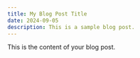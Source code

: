 ```yaml
---
title: My Blog Post Title
date: 2024-09-05
description: This is a sample blog post.
---
```


This is the content of your blog post.